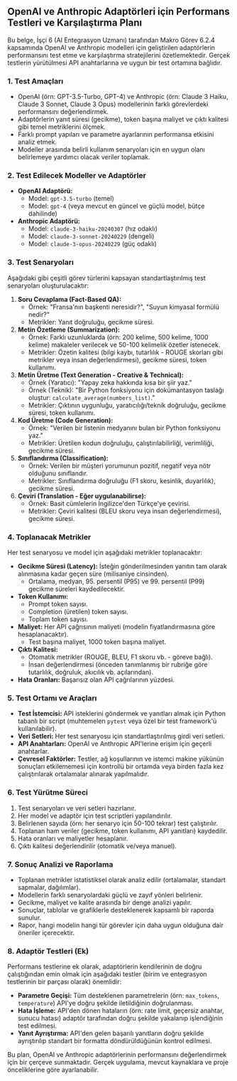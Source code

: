 ## OpenAI ve Anthropic Adaptörleri için Performans Testleri ve Karşılaştırma Planı

Bu belge, İşçi 6 (AI Entegrasyon Uzmanı) tarafından Makro Görev 6.2.4 kapsamında OpenAI ve Anthropic modelleri için geliştirilen adaptörlerin performansını test etme ve karşılaştırma stratejilerini özetlemektedir. Gerçek testlerin yürütülmesi API anahtarlarına ve uygun bir test ortamına bağlıdır.

### 1. Test Amaçları

*   OpenAI (örn: GPT-3.5-Turbo, GPT-4) ve Anthropic (örn: Claude 3 Haiku, Claude 3 Sonnet, Claude 3 Opus) modellerinin farklı görevlerdeki performansını değerlendirmek.
*   Adaptörlerin yanıt süresi (gecikme), token başına maliyet ve çıktı kalitesi gibi temel metriklerini ölçmek.
*   Farklı prompt yapıları ve parametre ayarlarının performansa etkisini analiz etmek.
*   Modeller arasında belirli kullanım senaryoları için en uygun olanı belirlemeye yardımcı olacak veriler toplamak.

### 2. Test Edilecek Modeller ve Adaptörler

*   **OpenAI Adaptörü:**
    *   Model: `gpt-3.5-turbo` (temel)
    *   Model: `gpt-4` (veya mevcut en güncel ve güçlü model, bütçe dahilinde)
*   **Anthropic Adaptörü:**
    *   Model: `claude-3-haiku-20240307` (hız odaklı)
    *   Model: `claude-3-sonnet-20240229` (dengeli)
    *   Model: `claude-3-opus-20240229` (güç odaklı)

### 3. Test Senaryoları

Aşağıdaki gibi çeşitli görev türlerini kapsayan standartlaştırılmış test senaryoları oluşturulacaktır:

1.  **Soru Cevaplama (Fact-Based QA):**
    *   Örnek: "Fransa'nın başkenti neresidir?", "Suyun kimyasal formülü nedir?"
    *   Metrikler: Yanıt doğruluğu, gecikme süresi.
2.  **Metin Özetleme (Summarization):**
    *   Örnek: Farklı uzunluklarda (örn: 200 kelime, 500 kelime, 1000 kelime) makaleler verilecek ve 50-100 kelimelik özetler istenecek.
    *   Metrikler: Özetin kalitesi (bilgi kaybı, tutarlılık - ROUGE skorları gibi metrikler veya insan değerlendirmesi), gecikme süresi, token kullanımı.
3.  **Metin Üretme (Text Generation - Creative & Technical):**
    *   Örnek (Yaratıcı): "Yapay zeka hakkında kısa bir şiir yaz."
    *   Örnek (Teknik): "Bir Python fonksiyonu için dokümantasyon taslağı oluştur: `calculate_average(numbers_list)`."
    *   Metrikler: Çıktının uygunluğu, yaratıcılığı/teknik doğruluğu, gecikme süresi, token kullanımı.
4.  **Kod Üretme (Code Generation):**
    *   Örnek: "Verilen bir listenin medyanını bulan bir Python fonksiyonu yaz."
    *   Metrikler: Üretilen kodun doğruluğu, çalıştırılabilirliği, verimliliği, gecikme süresi.
5.  **Sınıflandırma (Classification):**
    *   Örnek: Verilen bir müşteri yorumunun pozitif, negatif veya nötr olduğunu sınıflandır.
    *   Metrikler: Sınıflandırma doğruluğu (F1 skoru, kesinlik, duyarlılık), gecikme süresi.
6.  **Çeviri (Translation - Eğer uygulanabilirse):**
    *   Örnek: Basit cümlelerin İngilizce'den Türkçe'ye çevirisi.
    *   Metrikler: Çeviri kalitesi (BLEU skoru veya insan değerlendirmesi), gecikme süresi.

### 4. Toplanacak Metrikler

Her test senaryosu ve model için aşağıdaki metrikler toplanacaktır:

*   **Gecikme Süresi (Latency):** İsteğin gönderilmesinden yanıtın tam olarak alınmasına kadar geçen süre (milisaniye cinsinden).
    *   Ortalama, medyan, 95. persentil (P95) ve 99. persentil (P99) gecikme süreleri kaydedilecektir.
*   **Token Kullanımı:**
    *   Prompt token sayısı.
    *   Completion (üretilen) token sayısı.
    *   Toplam token sayısı.
*   **Maliyet:** Her API çağrısının maliyeti (modelin fiyatlandırmasına göre hesaplanacaktır).
    *   Test başına maliyet, 1000 token başına maliyet.
*   **Çıktı Kalitesi:**
    *   Otomatik metrikler (ROUGE, BLEU, F1 skoru vb. - göreve bağlı).
    *   İnsan değerlendirmesi (önceden tanımlanmış bir rubriğe göre tutarlılık, doğruluk, akıcılık vb. açılarından).
*   **Hata Oranları:** Başarısız olan API çağrılarının yüzdesi.

### 5. Test Ortamı ve Araçları

*   **Test İstemcisi:** API isteklerini göndermek ve yanıtları almak için Python tabanlı bir script (muhtemelen `pytest` veya özel bir test framework'ü kullanılabilir).
*   **Veri Setleri:** Her test senaryosu için standartlaştırılmış girdi veri setleri.
*   **API Anahtarları:** OpenAI ve Anthropic API'lerine erişim için geçerli anahtarlar.
*   **Çevresel Faktörler:** Testler, ağ koşullarının ve istemci makine yükünün sonuçları etkilememesi için kontrollü bir ortamda veya birden fazla kez çalıştırılarak ortalamalar alınarak yapılmalıdır.

### 6. Test Yürütme Süreci

1.  Test senaryoları ve veri setleri hazırlanır.
2.  Her model ve adaptör için test scriptleri yapılandırılır.
3.  Belirlenen sayıda (örn: her senaryo için 50-100 tekrar) test çalıştırılır.
4.  Toplanan ham veriler (gecikme, token kullanımı, API yanıtları) kaydedilir.
5.  Hata oranları ve maliyetler hesaplanır.
6.  Çıktı kalitesi değerlendirilir (otomatik ve/veya manuel).

### 7. Sonuç Analizi ve Raporlama

*   Toplanan metrikler istatistiksel olarak analiz edilir (ortalamalar, standart sapmalar, dağılımlar).
*   Modellerin farklı senaryolardaki güçlü ve zayıf yönleri belirlenir.
*   Gecikme, maliyet ve kalite arasında bir denge analizi yapılır.
*   Sonuçlar, tablolar ve grafiklerle desteklenerek kapsamlı bir raporda sunulur.
*   Rapor, hangi modelin hangi tür görevler için daha uygun olduğuna dair öneriler içerecektir.

### 8. Adaptör Testleri (Ek)

Performans testlerine ek olarak, adaptörlerin kendilerinin de doğru çalıştığından emin olmak için aşağıdaki testler (birim ve entegrasyon testlerinin bir parçası olarak) önemlidir:

*   **Parametre Geçişi:** Tüm desteklenen parametrelerin (örn: `max_tokens`, `temperature`) API'ye doğru şekilde iletildiğinin doğrulanması.
*   **Hata İşleme:** API'den dönen hataların (örn: rate limit, geçersiz anahtar, sunucu hatası) adaptör tarafından doğru şekilde yakalanıp işlendiğinin test edilmesi.
*   **Yanıt Ayrıştırma:** API'den gelen başarılı yanıtların doğru şekilde ayrıştırılıp standart bir formatta döndürüldüğünün kontrol edilmesi.

Bu plan, OpenAI ve Anthropic adaptörlerinin performansını değerlendirmek için bir çerçeve sunmaktadır. Gerçek uygulama, mevcut kaynaklara ve proje önceliklerine göre ayarlanabilir.

